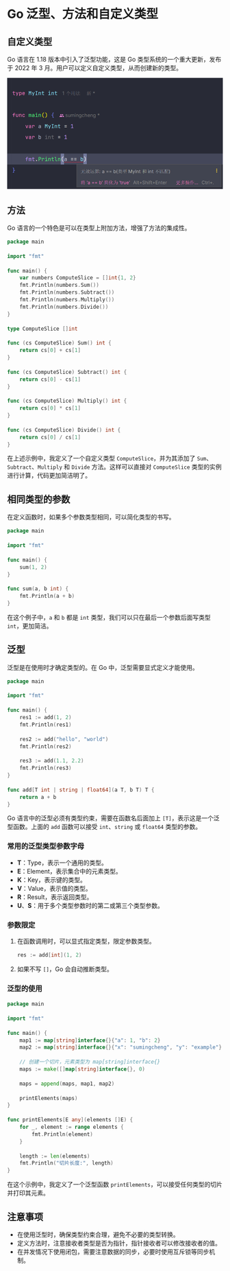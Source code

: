 # Go 泛型、方法和自定义类型

## 自定义类型

Go 语言在 1.18 版本中引入了泛型功能，这是 Go 类型系统的一个重大更新，发布于 2022 年 3 月。用户可以定义自定义类型，从而创建新的类型。

![自定义类型示意图](../images/4a82330e4c483defe662a421fe2ded4f.png)

## 方法

Go 语言的一个特色是可以在类型上附加方法，增强了方法的集成性。

```go
package main

import "fmt"

func main() {
    var numbers ComputeSlice = []int{1, 2}
    fmt.Println(numbers.Sum())
    fmt.Println(numbers.Subtract())
    fmt.Println(numbers.Multiply())
    fmt.Println(numbers.Divide())
}

type ComputeSlice []int

func (cs ComputeSlice) Sum() int {
    return cs[0] + cs[1]
}

func (cs ComputeSlice) Subtract() int {
    return cs[0] - cs[1]
}

func (cs ComputeSlice) Multiply() int {
    return cs[0] * cs[1]
}

func (cs ComputeSlice) Divide() int {
    return cs[0] / cs[1]
}
```

在上述示例中，我定义了一个自定义类型 `ComputeSlice`，并为其添加了 `Sum`、`Subtract`、`Multiply` 和 `Divide` 方法。这样可以直接对 `ComputeSlice` 类型的实例进行计算，代码更加简洁明了。

## 相同类型的参数

在定义函数时，如果多个参数类型相同，可以简化类型的书写。

```go
package main

import "fmt"

func main() {
    sum(1, 2)
}

func sum(a, b int) {
    fmt.Println(a + b)
}
```

在这个例子中，`a` 和 `b` 都是 `int` 类型，我们可以只在最后一个参数后面写类型 `int`，更加简洁。

## 泛型

泛型是在使用时才确定类型的。在 Go 中，泛型需要显式定义才能使用。

```go
package main

import "fmt"

func main() {
    res1 := add(1, 2)
    fmt.Println(res1)

    res2 := add("hello", "world")
    fmt.Println(res2)

    res3 := add(1.1, 2.2)
    fmt.Println(res3)
}

func add[T int | string | float64](a T, b T) T {
    return a + b
}
```

Go 语言中的泛型必须有类型约束，需要在函数名后面加上 `[T]`，表示这是一个泛型函数。上面的 `add` 函数可以接受 `int`、`string` 或 `float64` 类型的参数。

### 常用的泛型类型参数字母

- **T**：Type，表示一个通用的类型。
- **E**：Element，表示集合中的元素类型。
- **K**：Key，表示键的类型。
- **V**：Value，表示值的类型。
- **R**：Result，表示返回类型。
- **U**、**S**：用于多个类型参数时的第二或第三个类型参数。

### 参数限定

1. 在函数调用时，可以显式指定类型，限定参数类型。

   ```go
   res := add[int](1, 2)
   ```

2. 如果不写 `[]`，Go 会自动推断类型。

### 泛型的使用

```go
package main

import "fmt"

func main() {
    map1 := map[string]interface{}{"a": 1, "b": 2}
    map2 := map[string]interface{}{"x": "sumingcheng", "y": "example"}

    // 创建一个切片，元素类型为 map[string]interface{}
    maps := make([]map[string]interface{}, 0)

    maps = append(maps, map1, map2)

    printElements(maps)
}

func printElements[E any](elements []E) {
    for _, element := range elements {
        fmt.Println(element)
    }

    length := len(elements)
    fmt.Println("切片长度:", length)
}
```

在这个示例中，我定义了一个泛型函数 `printElements`，可以接受任何类型的切片并打印其元素。

## 注意事项

- 在使用泛型时，确保类型约束合理，避免不必要的类型转换。
- 定义方法时，注意接收者类型是否为指针，指针接收者可以修改接收者的值。
- 在并发情况下使用闭包，需要注意数据的同步，必要时使用互斥锁等同步机制。
